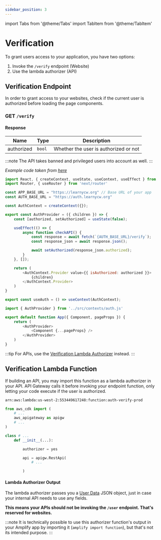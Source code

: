 ```yaml
---
sidebar_position: 3
---
```


import Tabs from '@theme/Tabs'
import TabItem from '@theme/TabItem'

# Verification

To grant users access to your application, you have two options:
1. Invoke the `/verify` endpoint (Website)
2. Use the lambda authorizer (API)

## Verification Endpoint

In order to grant access to your websites, check if the current user is authorized before loading the page components.

### GET `/verify`

#### Response

| Name | Type | Description |
| ---- | ---- | ----------- |
| authorized | `bool` | Whether the user is authorized or not |

:::note
The API takes banned and privileged users into account as well.
:::

<Tabs>
<TabItem value="js" label="JavaScript (Next.JS)">

*Example code taken from [here](https://www.mikealche.com/software-development/how-to-implement-authentication-in-next-js-without-third-party-libraries)*

```js title="src/contexts/auth.js"
import React, { createContext, useState, useContext, useEffect } from 'react'
import Router, { useRouter } from 'next/router'

const APP_BASE_URL = "https://learnycw.org" // Base URL of your app
const AUTH_BASE_URL = "https://auth.learnycw.org"

const AuthContext = createContext({});

export const AuthProvider = ({ children }) => {
    const [authorized, setAuthorized] = useState(false);

    useEffect(() => {
        async function checkAPI() {
            const response = await fetch(`{AUTH_BASE_URL}/verify`);
            const response_json = await response.json();

            await setAuthorized(response_json.authorized);
        }
    }, []);

    return (
        <AuthContext.Provider value={{ isAuthorized: authorized }}>
            {children}
        </AuthContext.Provider>
    )
}

export const useAuth = () => useContext(AuthContext);
```


```js title="pages/_app.js"
import { AuthProvider } from '../src/contexts/auth.js'

export default function App({ Component, pageProps }) {
    return (
        <AuthProvider>
            <Component {...pageProps} />
        </AuthProvider>
    )
}
```

</TabItem>
<TabItem value="py" label="Python">

:::tip
For APIs, use the [Verification Lambda Authorizer](#verification-lambda-function) instead.
:::

</TabItem>
</Tabs>

## Verification Lambda Function

If building an API, you may import this function as a lambda authorizer in your API. API Gateway calls it before invoking your endpoint function, only letting your code execute if the user is authorized.

```bash title="Lambda Function ARN"
arn:aws:lambda:us-west-2:553449617248:function:auth-verify-prod
```

<Tabs>
<TabItem value="py" label="Python (CDK)">

```python {3,20}
from aws_cdk import (
    # ...
    aws_apigateway as apigw
    # ...
)

class # ...
    def __init__(...):

        authorizer = yes

        api = apigw.RestApi(
            # ...

        )
```
</TabItem>
</Tabs>

#### Lambda Authorizer Output

The lambda authorizer passes you a [User Data](user-data.md) JSON object, just in case your internal API needs to use any fields.

**This means your APIs should not be invoking the `/user` endpoint. That's reserved for websites.**

:::note
It is technically possible to use this authorizer function's output in your Amplify app by importing it (`amplify import function`), but that's not its intended purpose.
:::
